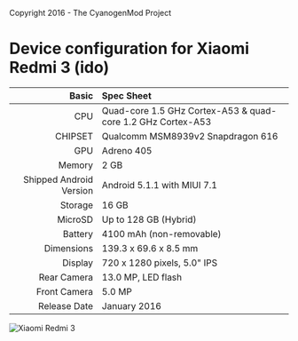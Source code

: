 Copyright 2016 - The CyanogenMod Project

Device configuration for Xiaomi Redmi 3 (ido)
=====================================

Basic   | Spec Sheet
-------:|:-------------------------
CPU     | Quad-core 1.5 GHz Cortex-A53 & quad-core 1.2 GHz Cortex-A53
CHIPSET | Qualcomm MSM8939v2 Snapdragon 616
GPU     | Adreno 405
Memory  | 2 GB
Shipped Android Version | Android 5.1.1 with MIUI 7.1
Storage | 16 GB
MicroSD | Up to 128 GB (Hybrid)
Battery | 4100 mAh (non-removable)
Dimensions | 139.3 x 69.6 x 8.5 mm
Display | 720 x 1280 pixels, 5.0" IPS
Rear Camera  | 13.0 MP, LED flash
Front Camera | 5.0 MP
Release Date | January 2016

![Xiaomi Redmi 3](http://cdn2.gsmarena.com/vv/pics/xiaomi/xiaomi-redmi-3-0.jpg "Xiaomi Redmi 3")
